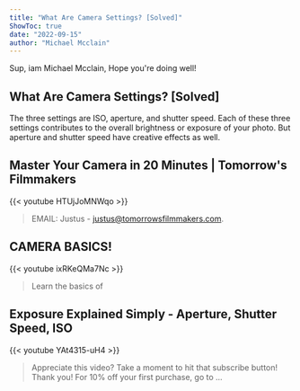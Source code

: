 ```yaml
---
title: "What Are Camera Settings? [Solved]"
ShowToc: true 
date: "2022-09-15"
author: "Michael Mcclain" 
---
```


Sup, iam Michael Mcclain, Hope you're doing well!
## What Are Camera Settings? [Solved]
 The three settings are ISO, aperture, and shutter speed. Each of these three settings contributes to the overall brightness or exposure of your photo. But aperture and shutter speed have creative effects as well.

## Master Your Camera in 20 Minutes | Tomorrow's Filmmakers
{{< youtube HTUjJoMNWqo >}}
>EMAIL: Justus - justus@tomorrowsfilmmakers.com.

## CAMERA BASICS!
{{< youtube ixRKeQMa7Nc >}}
>Learn the basics of 

## Exposure Explained Simply - Aperture, Shutter Speed, ISO
{{< youtube YAt4315-uH4 >}}
>Appreciate this video? Take a moment to hit that subscribe button! Thank you! For 10% off your first purchase, go to ...

